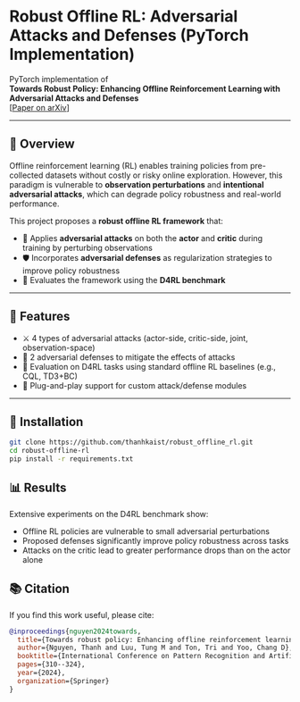 # Robust Offline RL: Adversarial Attacks and Defenses (PyTorch Implementation)

PyTorch implementation of  
**Towards Robust Policy: Enhancing Offline Reinforcement Learning with Adversarial Attacks and Defenses**  
[[Paper on arXiv]([https://arxiv.org/abs/2405.11206])]  

---

## 📘 Overview

Offline reinforcement learning (RL) enables training policies from pre-collected datasets without costly or risky online exploration. However, this paradigm is vulnerable to **observation perturbations** and **intentional adversarial attacks**, which can degrade policy robustness and real-world performance.

This project proposes a **robust offline RL framework** that:

- 📌 Applies **adversarial attacks** on both the **actor** and **critic** during training by perturbing observations
- 🛡️ Incorporates **adversarial defenses** as regularization strategies to improve policy robustness
- 🧪 Evaluates the framework using the **D4RL benchmark**

---

## 🚀 Features

- ⚔️ 4 types of adversarial attacks (actor-side, critic-side, joint, observation-space)
- 🧠 2 adversarial defenses to mitigate the effects of attacks
- 🔬 Evaluation on D4RL tasks using standard offline RL baselines (e.g., CQL, TD3+BC)
- 🔧 Plug-and-play support for custom attack/defense modules

---

## 🧪 Installation

```bash
git clone https://github.com/thanhkaist/robust_offline_rl.git
cd robust-offline-rl
pip install -r requirements.txt
```


## 📊 Results
Extensive experiments on the D4RL benchmark show:

- Offline RL policies are vulnerable to small adversarial perturbations
- Proposed defenses significantly improve policy robustness across tasks
- Attacks on the critic lead to greater performance drops than on the actor alone

## 📚 Citation
If you find this work useful, please cite:

```bibtex
@inproceedings{nguyen2024towards,
  title={Towards robust policy: Enhancing offline reinforcement learning with adversarial attacks and defenses},
  author={Nguyen, Thanh and Luu, Tung M and Ton, Tri and Yoo, Chang D},
  booktitle={International Conference on Pattern Recognition and Artificial Intelligence},
  pages={310--324},
  year={2024},
  organization={Springer}
}
```
